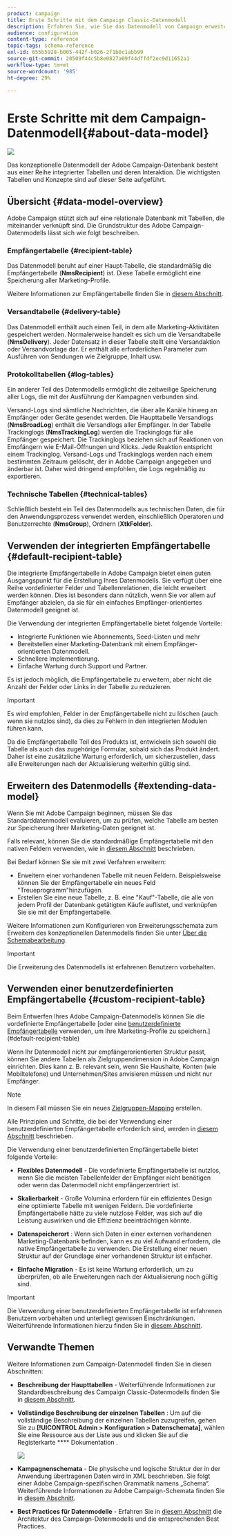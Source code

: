 ```yaml
---
product: campaign
title: Erste Schritte mit dem Campaign Classic-Datenmodell
description: Erfahren Sie, wie Sie das Datenmodell von Campaign erweitern, Schemata bearbeiten, APIs verwenden und vieles mehr.
audience: configuration
content-type: reference
topic-tags: schema-reference
exl-id: 655b5928-b005-442f-b026-2f1b0c1abb99
source-git-commit: 20509f44c5b8e0827a09f44dffdf2ec9d11652a1
workflow-type: tm+mt
source-wordcount: '985'
ht-degree: 29%

---
```


# Erste Schritte mit dem Campaign-Datenmodell{#about-data-model}

![](../../assets/v7-only.svg)

Das konzeptionelle Datenmodell der Adobe Campaign-Datenbank besteht aus einer Reihe integrierter Tabellen und deren Interaktion. Die wichtigsten Tabellen und Konzepte sind auf dieser Seite aufgeführt.

## Übersicht {#data-model-overview}

Adobe Campaign stützt sich auf eine relationale Datenbank mit Tabellen, die miteinander verknüpft sind. Die Grundstruktur des Adobe Campaign-Datenmodells lässt sich wie folgt beschreiben.

### Empfängertabelle {#recipient-table}

Das Datenmodell beruht auf einer Haupt-Tabelle, die standardmäßig die Empfängertabelle (**NmsRecipient**) ist. Diese Tabelle ermöglicht eine Speicherung aller Marketing-Profile.

Weitere Informationen zur Empfängertabelle finden Sie in [diesem Abschnitt](#default-recipient-table).

### Versandtabelle {#delivery-table}

Das Datenmodell enthält auch einen Teil, in dem alle Marketing-Aktivitäten gespeichert werden. Normalerweise handelt es sich um die Versandtabelle (**NmsDelivery**). Jeder Datensatz in dieser Tabelle stellt eine Versandaktion oder Versandvorlage dar. Er enthält alle erforderlichen Parameter zum Ausführen von Sendungen wie Zielgruppe, Inhalt usw.

### Protokolltabellen {#log-tables}

Ein anderer Teil des Datenmodells ermöglicht die zeitweilige Speicherung aller Logs, die mit der Ausführung der Kampagnen verbunden sind.

Versand-Logs sind sämtliche Nachrichten, die über alle Kanäle hinweg an Empfänger oder Geräte gesendet werden. Die Haupttabelle Versandlogs (**NmsBroadLog**) enthält die Versandlogs aller Empfänger.
In der Tabelle Trackinglogs (**NmsTrackingLog**) werden die Trackinglogs für alle Empfänger gespeichert. Die Trackinglogs beziehen sich auf Reaktionen von Empfängern wie E-Mail-Öffnungen und Klicks. Jede Reaktion entspricht einem Trackinglog.
Versand-Logs und Trackinglogs werden nach einem bestimmten Zeitraum gelöscht, der in Adobe Campaign angegeben und änderbar ist. Daher wird dringend empfohlen, die Logs regelmäßig zu exportieren.

### Technische Tabellen {#technical-tables}

Schließlich besteht ein Teil des Datenmodells aus technischen Daten, die für den Anwendungsprozess verwendet werden, einschließlich Operatoren und Benutzerrechte (**NmsGroup**), Ordnern (**XtkFolder**).

## Verwenden der integrierten Empfängertabelle {#default-recipient-table}

Die integrierte Empfängertabelle in Adobe Campaign bietet einen guten Ausgangspunkt für die Erstellung Ihres Datenmodells. Sie verfügt über eine Reihe vordefinierter Felder und Tabellenrelationen, die leicht erweitert werden können. Dies ist besonders dann nützlich, wenn Sie vor allem auf Empfänger abzielen, da sie für ein einfaches Empfänger-orientiertes Datenmodell geeignet ist.

Die Verwendung der integrierten Empfängertabelle bietet folgende Vorteile:

* Integrierte Funktionen wie Abonnements, Seed-Listen und mehr
* Bereitstellen einer Marketing-Datenbank mit einem Empfänger-orientierten Datenmodell.
* Schnellere Implementierung.
* Einfache Wartung durch Support und Partner.

Es ist jedoch möglich, die Empfängertabelle zu erweitern, aber nicht die Anzahl der Felder oder Links in der Tabelle zu reduzieren.

>[!IMPORTANT]
>
>Es wird empfohlen, Felder in der Empfängertabelle nicht zu löschen (auch wenn sie nutzlos sind), da dies zu Fehlern in den integrierten Modulen führen kann.

Da die Empfängertabelle Teil des Produkts ist, entwickeln sich sowohl die Tabelle als auch das zugehörige Formular, sobald sich das Produkt ändert. Daher ist eine zusätzliche Wartung erforderlich, um sicherzustellen, dass alle Erweiterungen nach der Aktualisierung weiterhin gültig sind.

## Erweitern des Datenmodells {#extending-data-model}

Wenn Sie mit Adobe Campaign beginnen, müssen Sie das Standarddatenmodell evaluieren, um zu prüfen, welche Tabelle am besten zur Speicherung Ihrer Marketing-Daten geeignet ist.

Falls relevant, können Sie die standardmäßige Empfängertabelle mit den nativen Feldern verwenden, wie in [diesem Abschnitt](#default-recipient-table) beschrieben.

Bei Bedarf können Sie sie mit zwei Verfahren erweitern:

* Erweitern einer vorhandenen Tabelle mit neuen Feldern. Beispielsweise können Sie der Empfängertabelle ein neues Feld &quot;Treueprogramm&quot;hinzufügen.
* Erstellen Sie eine neue Tabelle, z. B. eine &quot;Kauf&quot;-Tabelle, die alle von jedem Profil der Datenbank getätigten Käufe auflistet, und verknüpfen Sie sie mit der Empfängertabelle.

Weitere Informationen zum Konfigurieren von Erweiterungsschemata zum Erweitern des konzeptionellen Datenmodells finden Sie unter [Über die Schemabearbeitung](../../configuration/using/about-schema-edition.md).

>[!IMPORTANT]
>
>Die Erweiterung des Datenmodells ist erfahrenen Benutzern vorbehalten.

## Verwenden einer benutzerdefinierten Empfängertabelle {#custom-recipient-table}

Beim Entwerfen Ihres Adobe Campaign-Datenmodells können Sie die vordefinierte Empfängertabelle [oder eine [benutzerdefinierte Empfängertabelle](../../configuration/using/about-custom-recipient-table.md) verwenden, um Ihre Marketing-Profile zu speichern.](#default-recipient-table)

Wenn Ihr Datenmodell nicht zur empfängerorientierten Struktur passt, können Sie andere Tabellen als Zielgruppendimension in Adobe Campaign einrichten. Dies kann z. B. relevant sein, wenn Sie Haushalte, Konten (wie Mobiltelefone) und Unternehmen/Sites anvisieren müssen und nicht nur Empfänger.

>[!NOTE]
>
>In diesem Fall müssen Sie ein neues [Zielgruppen-Mapping](../../configuration/using/target-mapping.md) erstellen.

Alle Prinzipien und Schritte, die bei der Verwendung einer benutzerdefinierten Empfängertabelle erforderlich sind, werden in [diesem Abschnitt](../../configuration/using/about-custom-recipient-table.md) beschrieben.

Die Verwendung einer benutzerdefinierten Empfängertabelle bietet folgende Vorteile:

* **Flexibles Datenmodell**  - Die vordefinierte Empfängertabelle ist nutzlos, wenn Sie die meisten Tabellenfelder der Empfänger nicht benötigen oder wenn das Datenmodell nicht empfängerzentriert ist.

* **Skalierbarkeit**  - Große Volumina erfordern für ein effizientes Design eine optimierte Tabelle mit wenigen Feldern. Die vordefinierte Empfängertabelle hätte zu viele nutzlose Felder, was sich auf die Leistung auswirken und die Effizienz beeinträchtigen könnte.

* **Datenspeicherort** : Wenn sich Daten in einer externen vorhandenen Marketing-Datenbank befinden, kann es zu viel Aufwand erfordern, die native Empfängertabelle zu verwenden. Die Erstellung einer neuen Struktur auf der Grundlage einer vorhandenen Struktur ist einfacher.

* **Einfache Migration**  - Es ist keine Wartung erforderlich, um zu überprüfen, ob alle Erweiterungen nach der Aktualisierung noch gültig sind.

>[!IMPORTANT]
>
>Die Verwendung einer benutzerdefinierten Empfängertabelle ist erfahrenen Benutzern vorbehalten und unterliegt gewissen Einschränkungen. Weiterführende Informationen hierzu finden Sie in [diesem Abschnitt](../../configuration/using/about-custom-recipient-table.md).

## Verwandte Themen

Weitere Informationen zum Campaign-Datenmodell finden Sie in diesen Abschnitten:

* **Beschreibung der Haupttabellen**  - Weiterführende Informationen zur Standardbeschreibung des Campaign Classic-Datenmodells finden Sie in  [diesem Abschnitt](../../configuration/using/data-model-description.md).

* **Vollständige Beschreibung der einzelnen Tabellen** : Um auf die vollständige Beschreibung der einzelnen Tabellen zuzugreifen, gehen Sie zu  **[!UICONTROL Admin > Konfiguration > Datenschemata]**, wählen Sie eine Ressource aus der Liste aus und klicken Sie auf die Registerkarte  **** Dokumentation .

   ![](assets/data-model_documentation-tab.png)


* **Kampagnenschemata**  - Die physische und logische Struktur der in der Anwendung übertragenen Daten wird in XML beschrieben. Sie folgt einer Adobe Campaign-spezifischen Grammatik namens „Schema“. Weiterführende Informationen zu Adobe Campaign-Schemata finden Sie in [diesem Abschnitt](../../configuration/using/about-schema-reference.md).

* **Best Practices für Datenmodelle**  - Erfahren Sie in  [diesem Abschnitt](../../configuration/using/data-model-best-practices.md#data-model-architecture) die Architektur des Campaign-Datenmodells und die entsprechenden Best Practices.
